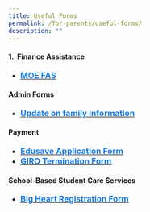 ```yaml
---
title: Useful Forms
permalink: /for-parents/useful-forms/
description: ""
---
```

<h4>1.&nbsp;&nbsp;Finance Assistance</h4>
<ul>
	<li>
<a href="https://www.moe.gov.sg/financial-matters/financial-assistance" target="_blank" rel="noopener noreferrer"><span style="text-decoration:none;color:#1A7BDF; font-size:16px; font-weight:bold;">MOE FAS </span></a>
	</li>
</ul>

<h4>Admin Forms</h4>
<ul>
	<li>
<a href="/files/form%20c%20(address%20updates).pdf" target="_blank" rel="noopener noreferrer"><span style="text-decoration:none;color:#1A7BDF; font-size:16px; font-weight:bold;">Update on family information</span></a>
	</li>
</ul>

<h4>Payment</h4>
<ul>
	<li>
<a href="/files/edusave_application_form_revisedsep19.pdf" target="_blank" rel="noopener noreferrer"><span style="text-decoration:none;color:#1A7BDF; font-size:16px; font-weight:bold;">Edusave Application Form </span></a>
	</li>
	<li>
		<a href="/files/giro_termination_form_revisedsep19.pdf" target="_blank" rel="noopener noreferrer"><span style="text-decoration:none;color:#1A7BDF; font-size:16px; font-weight:bold;">GIRO Termination Form </span></a>
	</li>
</ul>

<h4>School-Based Student Care Services</h4>
<ul>
	<li>
<a href="https://bigheartstudentcare.com/interest/" target="_blank" rel="noopener noreferrer"><span style="text-decoration:none;color:#1A7BDF; font-size:16px; font-weight:bold;">Big Heart Registration Form</span></a>
	</li>
	</ul>